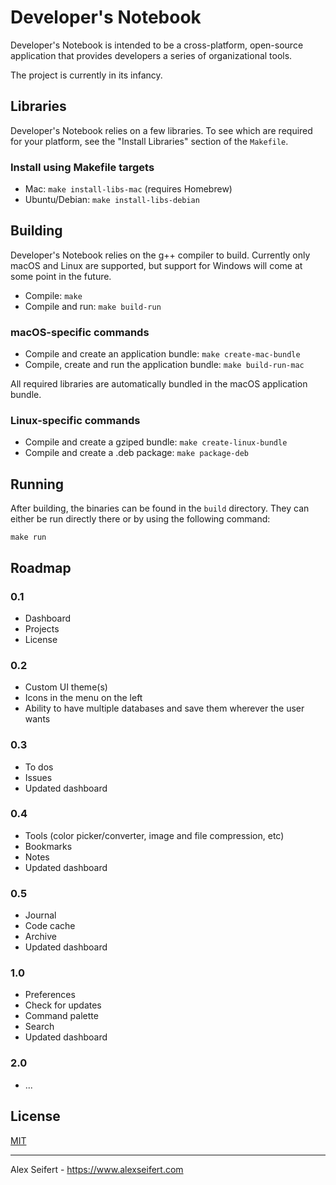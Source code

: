 # Developer's Notebook

Developer's Notebook is intended to be a cross-platform, open-source application that provides developers a series of organizational tools.

The project is currently in its infancy.


## Libraries

Developer's Notebook relies on a few libraries. To see which are required for your platform, see the "Install Libraries" section of the `Makefile`.

### Install using Makefile targets

- Mac: `make install-libs-mac` (requires Homebrew)
- Ubuntu/Debian: `make install-libs-debian`


## Building

Developer's Notebook relies on the g++ compiler to build. Currently only macOS and Linux are supported, but support for Windows will come at some point in the future.

- Compile: `make`
- Compile and run: `make build-run`

### macOS-specific commands

- Compile and create an application bundle: `make create-mac-bundle`
- Compile, create and run the application bundle: `make build-run-mac`

All required libraries are automatically bundled in the macOS application bundle.

### Linux-specific commands

- Compile and create a gziped bundle: `make create-linux-bundle`
- Compile and create a .deb package: `make package-deb`


## Running

After building, the binaries can be found in the `build` directory. They can either be run directly there or by using the following command:

    make run


## Roadmap

### 0.1

- Dashboard
- Projects
- License


### 0.2

- Custom UI theme(s)
- Icons in the menu on the left
- Ability to have multiple databases and save them wherever the user wants


### 0.3

- To dos
- Issues
- Updated dashboard


### 0.4

- Tools (color picker/converter, image and file compression, etc)
- Bookmarks
- Notes
- Updated dashboard


### 0.5

- Journal
- Code cache
- Archive
- Updated dashboard


### 1.0

- Preferences
- Check for updates
- Command palette
- Search
- Updated dashboard


### 2.0

- ...

## License

[MIT](https://github.com/eiskalteschatten/developersnotebook/blob/master/LICENSE)

---

Alex Seifert - https://www.alexseifert.com
